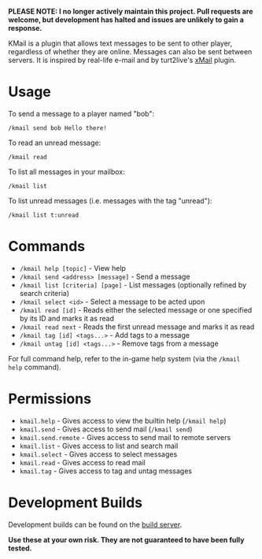 **PLEASE NOTE: I no longer actively maintain this project. Pull requests are welcome, but development has halted and issues are unlikely to gain a response.**

KMail is a plugin that allows text messages to be sent to other player, regardless of whether they are online. Messages can also be sent between servers. It is inspired by real-life e-mail and by turt2live's [xMail][xmail] plugin.

[xmail]: http://dev.bukkit.org/server-mods/xmail

# Usage

To send a message to a player named "bob":

    /kmail send bob Hello there!

To read an unread message:

    /kmail read

To list all messages in your mailbox:

    /kmail list

To list unread messages (i.e. messages with the tag "unread"):

    /kmail list t:unread

# Commands

* `/kmail help [topic]` - View help
* `/kmail send <address> [message]` - Send a message
* `/kmail list [criteria] [page]` - List messages (optionally refined by search criteria)
* `/kmail select <id>` - Select a message to be acted upon
* `/kmail read [id]` - Reads either the selected message or one specified by its ID and marks it as read
* `/kmail read next` - Reads the first unread message and marks it as read
* `/kmail tag [id] <tags...>` - Add tags to a message
* `/kmail untag [id] <tags...>` - Remove tags from a message

For full command help, refer to the in-game help system (via the `/kmail help` command).

# Permissions

* `kmail.help` - Gives access to view the builtin help (`/kmail help`)
* `kmail.send` - Gives access to send mail (`/kmail send`)
* `kmail.send.remote` - Gives access to send mail to remote servers
* `kmail.list` - Gives access to list and search mail
* `kmail.select` - Gives access to select messages
* `kmail.read` - Gives access to read mail
* `kmail.tag` - Gives access to tag and untag messages

# Development Builds

Development builds can be found on the [build server][build-server].

**Use these at your own risk. They are not guaranteed to have been fully tested.**

[build-server]: http://bukkit.kierdavis.com/KMail/
